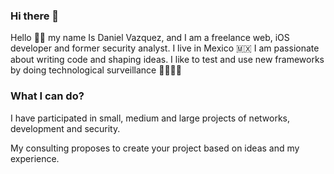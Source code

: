 ### Hi there 👋

Hello 👋🏻 my name Is Daniel Vazquez, and I am a freelance web, iOS developer and former security analyst. 
I live in Mexico 🇲🇽 
I am passionate about writing code and shaping ideas. I like to test and use new frameworks by doing technological surveillance 👨🏻‍💻📱

### What I can do?

I have participated in small, medium and large projects of networks, development and security.

My consulting proposes to create your project based on ideas and my experience.

<!--
**zydeico/zydeico** is a ✨ _special_ ✨ repository because its `README.md` (this file) appears on your GitHub profile.

Here are some ideas to get you started:

- 🔭 I’m currently working on ...
- 🌱 I’m currently learning ...
- 👯 I’m looking to collaborate on ...
- 🤔 I’m looking for help with ...
- 💬 Ask me about ...
- 📫 How to reach me: ...
- 😄 Pronouns: ...
- ⚡ Fun fact: ...
-->
